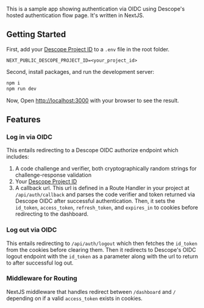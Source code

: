This is a sample app showing authentication via OIDC using Descope's hosted authentication flow page. It's written in NextJS.

## Getting Started


First, add your [Descope Project ID](https://app.descope.com/settings/project) to a `.env` file in the root folder.

```
NEXT_PUBLIC_DESCOPE_PROJECT_ID=<your_project_id>
```


Second, install packages, and run the development server:

```bash
npm i
npm run dev
```

Now, Open [http://localhost:3000](http://localhost:3000) with your browser to see the result.

## Features
### Log in via OIDC

This entails redirecting to a Descope OIDC authorize endpoint which includes: 
1. A code challenge and verifier, both cryptographically random strings for challenge-response validation
2. Your [Descope Project ID](https://app.descope.com/settings/project) 
3. A callback url. This url is defined in a Route Handler in your project at `/api/auth/callback` and parses the code verifier and token returned via Descope OIDC after successful authentication. Then, it sets the `id_token`, `access_token`, `refresh_token`, and `expires_in` to cookies before redirecting to the dashboard.

### Log out via OIDC
  
This entails redirecting to `/api/auth/logout` which then fetches the `id_token` from the cookies before clearing them. Then it redirects to Descope's OIDC logout endpoint with the `id_token` as a parameter along with the url to return to after successful log out.

### Middleware for Routing
NextJS middleware that handles redirect between `/dashboard` and `/` depending on if a valid `access_token` exists in cookies.
